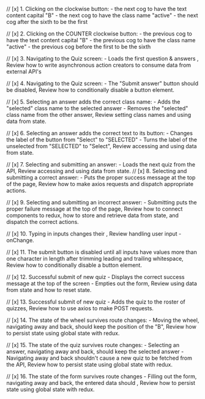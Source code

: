 // [x] 1. Clicking on the clockwise button: - the next cog to have the text content capital "B" - the next cog to have the class name "active" - the next cog after the sixth to be the first

// [x] 2. Clicking on the COUNTER clockwise button: - the previous cog to have the text content capital "B" - the previous cog to have the class name "active" - the previous cog before the first to be the sixth

// [x] 3. Navigating to the Quiz screen: - Loads the first question & answers , Review how to write asynchronous action creators to consume data from external API's

// [x] 4. Navigating to the Quiz screen: - The "Submit answer" button should be disabled, Review how to conditionally disable a button element.

// [x] 5. Selecting an answer adds the correct class name: - Adds the "selected" class name to the selected answer - Removes the "selected" class name from the other answer, Review setting class names and using data from state.

// [x] 6. Selecting an answer adds the correct text to its button: - Changes the label of the button from "Select" to "SELECTED" - Turns the label of the unselected from "SELECTED" to "Select", Review accessing and using data from state.

// [x] 7. Selecting and submitting an answer: - Loads the next quiz from the API, Review accessing and using data from state.
// [x] 8. Selecting and submitting a correct answer: - Puts the proper success message at the top of the page, Review how to make axios requests and dispatch appropriate actions.

// [x] 9. Selecting and submitting an incorrect answer: - Submitting puts the proper failure message at the top of the page, Review how to connect components to redux, how to store and retrieve data from state, and dispatch the correct actions.

// [x] 10. Typing in inputs changes their , Review handling user input - onChange.

// [x] 11. The submit button is disabled until all inputs have values more than one character in length after trimming leading and trailing whitespace, Review how to conditionally disable a button element.

// [x] 12. Successful submit of new quiz - Displays the correct success message at the top of the screen - Empties out the form, Review using data from state and how to reset state.

// [x] 13. Successful submit of new quiz - Adds the quiz to the roster of quizzes, Review how to use axios to make POST requests.

// [x] 14. The state of the wheel survives route changes: - Moving the wheel, navigating away and back, should keep the position of the "B", Review how to persist state using global state with redux.

// [x] 15. The state of the quiz survives route changes: - Selecting an answer, navigating away and back, should keep the selected answer - Navigating away and back shouldn't cause a new quiz to be fetched from the API, Review how to persist state using global state with redux.

// [x] 16. The state of the form survives route changes - Filling out the form, navigating away and back, the entered data should , Review how to persist state using global state with redux.

